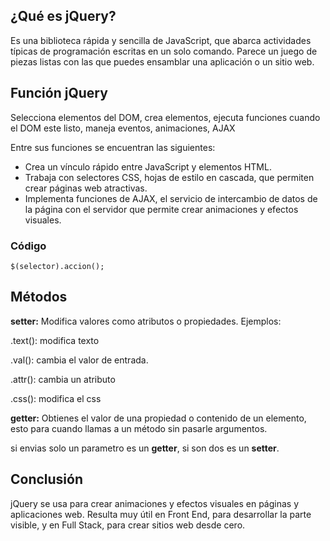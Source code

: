 ## ¿Qué es jQuery? ##
Es una biblioteca rápida y sencilla de JavaScript, que abarca actividades típicas de programación escritas en un solo comando. Parece un juego de piezas listas con las que puedes ensamblar una aplicación o un sitio web.

## Función jQuery ##
Selecciona elementos del DOM, crea elementos, ejecuta funciones cuando el DOM este listo, maneja eventos, animaciones, AJAX

Entre sus funciones se encuentran las siguientes:

* Crea un vínculo rápido entre JavaScript y elementos HTML.
* Trabaja con selectores CSS, hojas de estilo en cascada, que permiten crear páginas web atractivas.
* Implementa funciones de AJAX, el servicio de intercambio de datos de la página con el servidor que permite crear animaciones y efectos visuales.

### Código ###
```
$(selector).accion();
```

## Métodos ##

**setter:** Modifica valores como atributos o propiedades. Ejemplos:

.text(): modifica texto

.val(): cambia el valor de entrada.

.attr(): cambia un atributo

.css(): modifica el css

**getter:** Obtienes el valor de una propiedad o contenido de un elemento, esto para cuando llamas a un método sin pasarle argumentos.

si envias solo un parametro es un **getter**, si son dos es un **setter**.

## Conclusión
jQuery se usa para crear animaciones y efectos visuales en páginas y aplicaciones web. Resulta muy útil en Front End, para desarrollar la parte visible, y en Full Stack, para crear sitios web desde cero.